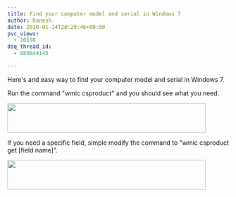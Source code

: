 ```yaml
---
title: Find your computer model and serial in Windows 7
author: Danesh
date: 2010-01-14T20:29:46+00:00
pvc_views:
  - 10598
dsq_thread_id:
  - 889844145

---
```

Here's and easy way to find your computer model and serial in Windows 7. 

Run the command "wmic csproduct" and you should see what you need.

<img loading="lazy" src="/wp-content/uploads/2010/01/windows.7.model_-450x67.png" alt="" title="windows.7.model" width="450" height="67" class="alignnone size-medium wp-image-1960" srcset="/wp-content/uploads/2010/01/windows.7.model_-450x67.png 450w, /wp-content/uploads/2010/01/windows.7.model_-1024x153.png 1024w, /wp-content/uploads/2010/01/windows.7.model_.png 1237w" sizes="(max-width: 450px) 100vw, 450px" /> 

If you need a specific field, simple modify the command to "wmic csproduct get [field name]".

<img loading="lazy" src="/wp-content/uploads/2010/01/windows.7.model_.field_-450x67.png" alt="" title="windows.7.model.field" width="450" height="67" class="alignnone size-medium wp-image-1961" srcset="/wp-content/uploads/2010/01/windows.7.model_.field_-450x67.png 450w, /wp-content/uploads/2010/01/windows.7.model_.field_-1024x153.png 1024w, /wp-content/uploads/2010/01/windows.7.model_.field_.png 1237w" sizes="(max-width: 450px) 100vw, 450px" />